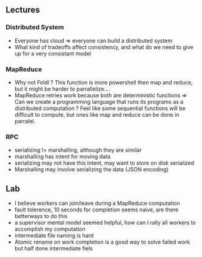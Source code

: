 ## Lectures

### Distributed System
- Everyone has cloud => everyone can build a distributed system
- What kind of tradeoffs affect consistency, and what do we need to give up for a very consistant model

### MapReduce
- Why not Foldl ? This function is more powershell then map and reduce, but it might be harder to parrallelize....
- MapReduce retries work because both are deterministic functions => Can we create a programming language that runs its programs as a distributed computation ? Feel like some sequential functions will be difficult to compute, but ones like map and reduce can be done in parralel. 

### RPC
- serializing != marshalling, although they are similar
- marshalling has intent for moving data
- serializing may not have this intent, may want to store on disk serialized
- Marshalling may involve serializing the data (JSON encoding)

## Lab
- I believe workers can join/leave during a MapReduce computation
- fault tolerence, 10 seconds for completion seems naive, are there betterways to do this
- a supervisor mental model seemed helpful, how can I rally all workers to accomplish my computation
- intermediate file naming is hard
- Atomic rename on work completion is a good way to solve failed work but half done intermediate fiels
